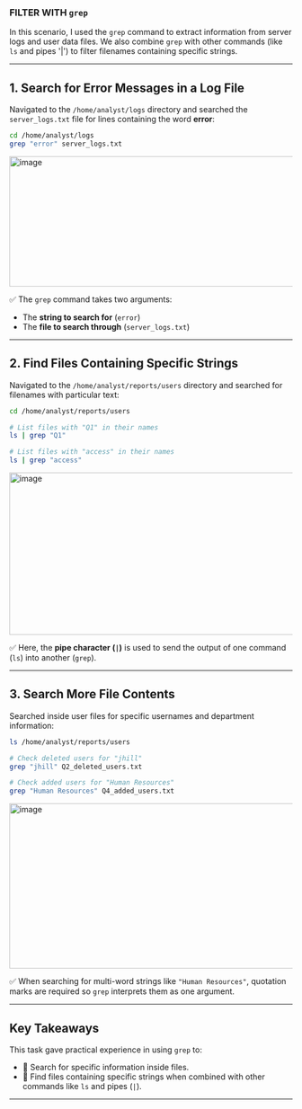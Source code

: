 ### FILTER WITH `grep`

In this scenario, I used the `grep` command to extract information from server logs and user data files. We also combine `grep` with other commands (like `ls` and pipes '|') to filter filenames containing specific strings.

---

## 1. Search for Error Messages in a Log File

Navigated to the `/home/analyst/logs` directory and searched the `server_logs.txt` file for lines containing the word **error**:

```bash
cd /home/analyst/logs
grep "error" server_logs.txt
```


<img width="940" height="232" alt="image" src="https://github.com/user-attachments/assets/1fabaca6-5b36-4635-8a38-60beccb17318" />


✅ The `grep` command takes two arguments:

* The **string to search for** (`error`)
* The **file to search through** (`server_logs.txt`)

---

## 2. Find Files Containing Specific Strings

Navigated to the `/home/analyst/reports/users` directory and searched for filenames with particular text:

```bash
cd /home/analyst/reports/users

# List files with "Q1" in their names
ls | grep "Q1"

# List files with "access" in their names
ls | grep "access"
```


<img width="940" height="289" alt="image" src="https://github.com/user-attachments/assets/3de40d61-b072-4d2b-b55e-fa5fc9df0ca7" />


✅ Here, the **pipe character (`|`)** is used to send the output of one command (`ls`) into another (`grep`).

---

## 3. Search More File Contents

Searched inside user files for specific usernames and department information:

```bash
ls /home/analyst/reports/users

# Check deleted users for "jhill"
grep "jhill" Q2_deleted_users.txt

# Check added users for "Human Resources"
grep "Human Resources" Q4_added_users.txt
```


<img width="940" height="294" alt="image" src="https://github.com/user-attachments/assets/a097dc5b-ff6e-4798-9455-5ab67c572723" />


✅ When searching for multi-word strings like `"Human Resources"`, quotation marks are required so `grep` interprets them as one argument.

---

## Key Takeaways

This task gave practical experience in using `grep` to:

* 🔎 Search for specific information inside files.
* 📂 Find files containing specific strings when combined with other commands like `ls` and pipes (`|`).

---
